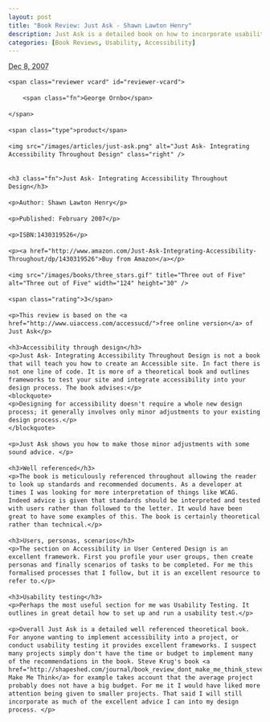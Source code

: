 ```yaml
--- 
layout: post
title: "Book Review: Just Ask - Shawn Lawton Henry"
description: Just Ask is a detailed book on how to incorporate usability and accessibility into your design process. If you are considering conducting usability testing particularly for disabled users this is an essential book.
categories: [Book Reviews, Usability, Accessibility]
---
```

<abbr class="dtreviewed" title="20071208T0952">Dec 8, 2007</abbr>
	
	<span class="reviewer vcard" id="reviewer-vcard">
	
		<span class="fn">George Ornbo</span>
	
	</span>
	
	<span class="type">product</span>
	
	<img src="/images/articles/just-ask.png" alt="Just Ask- Integrating Accessibility Throughout Design" class="right" />

	
	<h3 class="fn">Just Ask- Integrating Accessibility Throughout Design</h3>
	
	<p>Author: Shawn Lawton Henry</p>
	
	<p>Published: February 2007</p>
	
	<p>ISBN:1430319526</p>
	
	<p><a href="http://www.amazon.com/Just-Ask-Integrating-Accessibility-Throughout/dp/1430319526">Buy from Amazon</a></p>
	
	<img src="/images/books/three_stars.gif" title="Three out of Five" alt="Three out of Five" width="124" height="30" />
	
	<span class="rating">3</span>
	
	<p>This review is based on the <a href="http://www.uiaccess.com/accessucd/">free online version</a> of Just Ask</p>

	<h3>Accessibility through design</h3>
	<p>Just Ask- Integrating Accessibility Throughout Design is not a book that will teach you how to create an Accessible site. In fact there is not one line of code. It is more of a theoretical book and outlines frameworks to test your site and integrate accessibility into your design process. The book advises:</p>
	<blockquote>
	<p>Designing for accessibility doesn't require a whole new design process; it generally involves only minor adjustments to your existing design process.</p>
	</blockquote>

	<p>Just Ask shows you how to make those minor adjustments with some sound advice. </p>

	<h3>Well referenced</h3>
	<p>The book is meticulously referenced throughout allowing the reader to look up standards and recommended documents. As a developer at times I was looking for more interpretation of things like WCAG. Indeed advice is given that standards should be interpreted and tested with users rather than followed to the letter. It would have been great to have some examples of this. The book is certainly theoretical rather than technical.</p>

	<h3>Users, personas, scenarios</h3>
	<p>The section on Accessibility in User Centered Design is an excellent framework. First you profile your user groups, then create personas and finally scenarios of tasks to be completed. For me this formalised processes that I follow, but it is an excellent resource to refer to.</p>

	<h3>Usability testing</h3>
	<p>Perhaps the most useful section for me was Usability Testing. It outlines in great detail how to set up and run a usability test.</p> 

	<p>Overall Just Ask is a detailed well referenced theoretical book. For anyone wanting to implement accessibility into a project, or conduct usability testing it provides excellent frameworks. I suspect many projects simply don't have the time or budget to implement many of the recommendations in the book. Steve Krug's book <a href="http://shapeshed.com/journal/book_review_dont_make_me_think_steve_krug/">Don't Make Me Think</a> for example takes account that the average project probably does not have a big budget. For me it I would have liked more attention being given to smaller projects. That said I will still incorporate as much of the excellent advice I can into my design process. </p>


</div>

